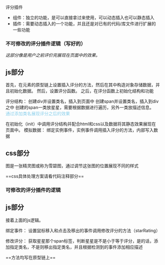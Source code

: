 评分插件
- 组件：独立的功能，是可以直接拿过来使用，可以动态插入也可以静态插入
- 插件：需要动态插入的一个功能，并且还是对已有的代码/库文件进行扩展的一些功能
### 不可修改的评分插件逻辑（写好的）
*这部分像是用户之前评价完展现在页面中的效果。*

js部分
---

首先，在元素的原型链上设置插入评分的方法，然后在其中构造对象存储数据，并且初始化数据。
然后，设置评分函数。
之后，在评分函数上初始化结构和功能

评分结构：
创建div并设置类名，插入到页面中
创建span并设置类名，插入到div之中
创建的span一类放星星，需要根据数据进行遍历，另外一类放描述信息。<br>
<font color=skyblue>通过添加类名展现评分之后的效果</font>

在初始化（init）中调用评分结构并配合html和css以及数据将其静态效果展现在页面中。
模拟数据：
绑定实例事件，实例事件调用插入评分的方法，内部写入数据

css部分
---
图是一张精灵图或称为雪碧图，通过调节这张图的位置展现不同的样式

==css具体处理方案请看代码注释部分==
### 可修改的评分插件的逻辑

js部分
---
接着上面的js逻辑。

绑定事件：
设置鼠标移入和点击及移出的事件调用修改评分的方法（starRating）

修改评分：
获取星星那个span标签，判断星星是不是小于等于评分，是的话，添加指定类名，不是则移出指定类名，并且根据检测到的事件添加相应描述

==方法均写在原型链上==
